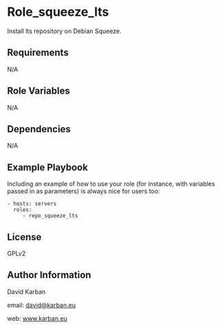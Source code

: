 Role_squeeze_lts
=========

Install lts repository on Debian Squeeze.

Requirements
------------

N/A

Role Variables
--------------

N/A

Dependencies
------------

N/A

Example Playbook
----------------

Including an example of how to use your role (for instance, with variables passed in as parameters) is always nice for users too:

    - hosts: servers
      roles:
         - repo_squeeze_lts

License
-------

GPLv2

Author Information
------------------

David Karban

email: david@karban.eu

web: www.karban.eu
